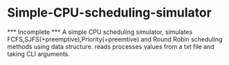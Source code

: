 # Simple-CPU-scheduling-simulator
*** Incomplete ***
A simple CPU scheduling simulator, simulates FCFS,SJFS(+preemptive),Priority(+preemtive) and Round Robin scheduling methods using data structure.
reads processes values from a txt file and taking CLI arguments.

